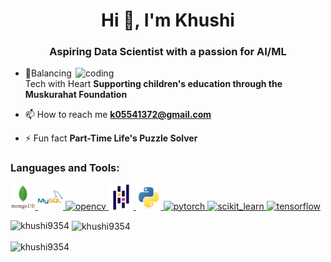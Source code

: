 <h1 align="center">Hi 👋, I'm Khushi</h1>
<h3 align="center">Aspiring Data Scientist with a passion for AI/ML</h3>

<img align="right" alt="coding" width="400" src="https://i.pinimg.com/originals/92/f5/74/92f5741d433d71dc6c7d903e648911ad.gif">


- 🌱Balancing Tech with Heart **Supporting children's education through the Muskurahat Foundation**

- 📫 How to reach me **k05541372@gmail.com**

- ⚡ Fun fact **Part-Time Life's Puzzle Solver**


<h3 align="left">Languages and Tools:</h3>
<p align="left"> <a href="https://www.mongodb.com/" target="_blank" rel="noreferrer"> <img src="https://raw.githubusercontent.com/devicons/devicon/master/icons/mongodb/mongodb-original-wordmark.svg" alt="mongodb" width="40" height="40"/> </a> <a href="https://www.mysql.com/" target="_blank" rel="noreferrer"> <img src="https://raw.githubusercontent.com/devicons/devicon/master/icons/mysql/mysql-original-wordmark.svg" alt="mysql" width="40" height="40"/> </a> <a href="https://opencv.org/" target="_blank" rel="noreferrer"> <img src="https://www.vectorlogo.zone/logos/opencv/opencv-icon.svg" alt="opencv" width="40" height="40"/> </a> <a href="https://pandas.pydata.org/" target="_blank" rel="noreferrer"> <img src="https://raw.githubusercontent.com/devicons/devicon/2ae2a900d2f041da66e950e4d48052658d850630/icons/pandas/pandas-original.svg" alt="pandas" width="40" height="40"/> </a> <a href="https://www.python.org" target="_blank" rel="noreferrer"> <img src="https://raw.githubusercontent.com/devicons/devicon/master/icons/python/python-original.svg" alt="python" width="40" height="40"/> </a> <a href="https://pytorch.org/" target="_blank" rel="noreferrer"> <img src="https://www.vectorlogo.zone/logos/pytorch/pytorch-icon.svg" alt="pytorch" width="40" height="40"/> </a> <a href="https://scikit-learn.org/" target="_blank" rel="noreferrer"> <img src="https://upload.wikimedia.org/wikipedia/commons/0/05/Scikit_learn_logo_small.svg" alt="scikit_learn" width="40" height="40"/> </a> <a href="https://www.tensorflow.org" target="_blank" rel="noreferrer"> <img src="https://www.vectorlogo.zone/logos/tensorflow/tensorflow-icon.svg" alt="tensorflow" width="40" height="40"/> </a> </p>

<p><img align="left" src="https://github-readme-stats.vercel.app/api/top-langs?username=khushi9354&show_icons=true&locale=en&layout=compact" alt="khushi9354" /></p>

<p>&nbsp;<img align="center" src="https://github-readme-stats.vercel.app/api?username=khushi9354&show_icons=true&locale=en" alt="khushi9354" /></p>

<p><img align="center" src="https://github-readme-streak-stats.herokuapp.com/?user=khushi9354&" alt="khushi9354" /></p>
